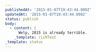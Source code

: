 ```yaml
---
publishedAt: '2015-01-07T19:43:44.000Z'
updatedAt: '2015-01-07T19:43:44.000Z'
status: publish
body:
  - content: |
      Welp, 2015 is already terrible.
    _template: richText
_template: status
---
```


